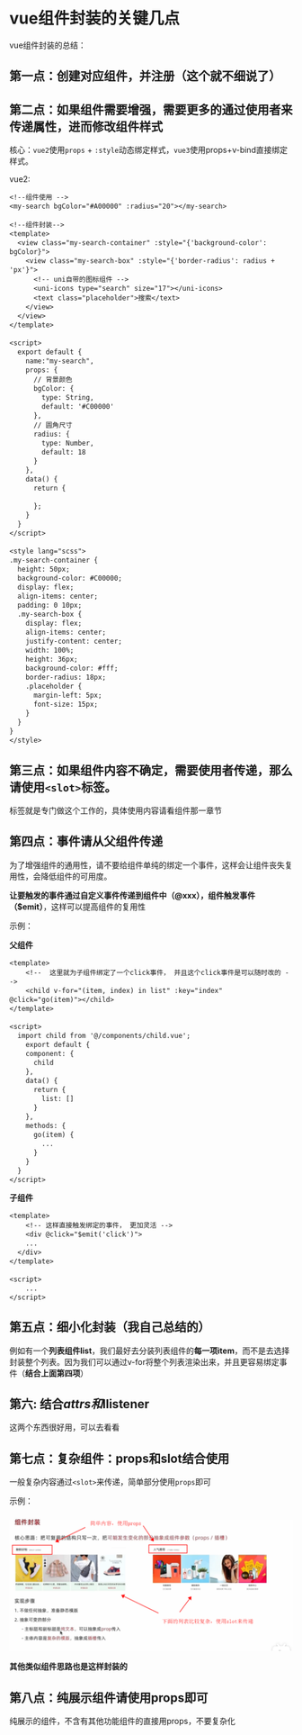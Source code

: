 # vue组件封装的关键几点

vue组件封装的总结：



## 第一点：创建对应组件，并注册（这个就不细说了）





## 第二点：如果组件需要增强，需要更多的通过使用者来传递属性，进而修改组件样式

核心：`vue2`使用`props` + `:style`动态绑定样式，`vue3`使用props+v-bind直接绑定样式。

vue2:

```vue
<!--组件使用 -->
<my-search bgColor="#A00000" :radius="20"></my-search>

<!--组件封装-->
<template>
  <view class="my-search-container" :style="{'background-color': bgColor}">
    <view class="my-search-box" :style="{'border-radius': radius + 'px'}">
      <!-- uni自带的图标组件 -->
      <uni-icons type="search" size="17"></uni-icons>
      <text class="placeholder">搜索</text>
    </view>
  </view>
</template>

<script>
  export default {
    name:"my-search",
    props: {
      // 背景颜色
      bgColor: {
        type: String,
        default: '#C00000'
      },
      // 圆角尺寸
      radius: {
        type: Number,
        default: 18
      }
    },
    data() {
      return {
        
      };
    }
  }
</script>

<style lang="scss">
.my-search-container {
  height: 50px;
  background-color: #C00000;
  display: flex;
  align-items: center;
  padding: 0 10px;
  .my-search-box {
    display: flex;
    align-items: center;
    justify-content: center;
    width: 100%;
    height: 36px;
    background-color: #fff;
    border-radius: 18px;
    .placeholder {
      margin-left: 5px;
      font-size: 15px;
    }
  }
}
</style>
```



## **第三点：如果组件内容不确定，需要使用者传递，那么请使用`<slot>`标签。**

<slot>标签就是专门做这个工作的，具体使用内容请看组件那一章节





## 第四点：事件请从父组件传递

为了增强组件的通用性，请不要给组件单纯的绑定一个事件，这样会让组件丧失复用性，会降低组件的可用度。

**让要触发的事件通过自定义事件传递到组件中（@xxx），组件触发事件（$emit）**，这样可以提高组件的复用性



示例：

**父组件**

```vue
<template>
	<!--  这里就为子组件绑定了一个click事件， 并且这个click事件是可以随时改的 -->
	<child v-for="(item, index) in list" :key="index" @click="go(item)"></child>
</template>

<script>
  import child from '@/components/child.vue';
	export default {
    component: {
      child
    },
    data() {
      return {
        list: []
      }
    },
    methods: {
      go(item) {
        ...
      }
    }
  }
</script>
```



**子组件**

```vue
<template>
	<!-- 这样直接触发绑定的事件， 更加灵活 -->
	<div @click="$emit('click')">
    ...
  </div>
</template>

<script>
	...
</script>
```







## 第五点：细小化封装（我自己总结的）

例如有一个**列表组件list**，我们最好去分装列表组件的**每一项item**，而不是去选择封装整个列表。因为我们可以通过v-for将整个列表渲染出来，并且更容易绑定事件（**结合上面第四项**）





## 第六: 结合$attrs和$llistener

这两个东西很好用，可以去看看




## 第七点：复杂组件：props和slot结合使用

一般复杂内容通过`<slot>`来传递，简单部分使用`props`即可



示例：

![01-组件封装注意点](./../../前端图片/vue核心/01-组件封装注意点.png)

**其他类似组件思路也是这样封装的**



## 第八点：纯展示组件请使用props即可

纯展示的组件，不含有其他功能组件的直接用props，不要复杂化